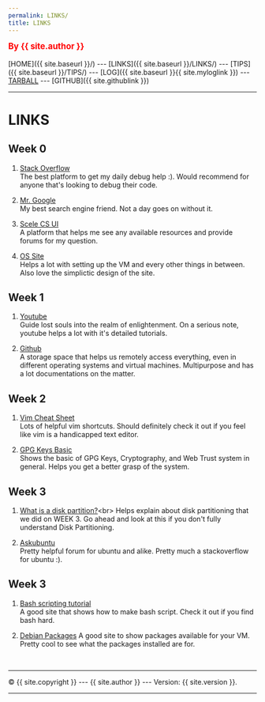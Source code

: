 ```yaml
---
permalink: LINKS/
title: LINKS
---
```


<span style="color:red; font-weight:bold; font-size:larger;">By {{ site.author }}</span>
<br><br>
[HOME]({{ site.baseurl }}/) ---
[LINKS]({{ site.baseurl }}/LINKS/) ---
[TIPS]({{ site.baseurl }}/TIPS/) ---
[LOG]({{ site.baseurl }}{{ site.myloglink }}) ---
[TARBALL](SandBox/cbkadal.tar.xz) ---
[GITHUB]({{ site.githublink }})
<br>

<hr>

# LINKS

## Week 0
1. [Stack Overflow](https://stackoverflow.com/)<br>
The best platform to get my daily debug help :). Would recommend for anyone that's looking to debug their code.

2. [Mr. Google](https://www.google.com/)<br>
My best search engine friend. Not a day goes on without it.

3. [Scele CS UI](https://scele.cs.ui.ac.id/)<br>
A platform that helps me see any available resources and provide forums for my question. 

4. [OS Site](https://osp4diss.vlsm.org/W01-01.html)<br>
Helps a lot with setting up the VM and every other things in between. Also love the simplictic design of the site.

## Week 1
1. [Youtube](https://www.youtube.com/)<br>
Guide lost souls into the realm of enlightenment. On a serious note, youtube helps a lot with it's detailed tutorials.

2. [Github](https://github.com/)<br>
A storage space that helps us remotely access everything, even in different operating systems and virtual machines. Multipurpose and has a lot documentations on the matter.

## Week 2
1. [Vim Cheat Sheet](https://monovm.com/blog/vim-cheat-sheet/)<br>
Lots of helpful vim shortcuts. Should definitely check it out if you feel like vim is a handicapped text editor.

2. [GPG Keys Basic](https://security.gatech.edu/pgpbasics)<br>
Shows the basic of GPG Keys, Cryptography, and Web Trust system in general. Helps you get a better grasp of the system.

## Week 3
1. [What is a disk partition?](https://www.techtarget.com/searchstorage/definition/partition#:~:text=A%20partition%20is%20a%20logical,were%20a%20distinct%20hard%20drive.)<br>
Helps explain about disk partitioning that we did on WEEK 3. Go ahead and look at this if you don't fully understand Disk Partitioning.

2. [Askubuntu](https://askubuntu.com/)<br>
Pretty helpful forum for ubuntu and alike. Pretty much a stackoverflow for ubuntu :).

## Week 3
1. [Bash scripting tutorial](https://linuxconfig.org/bash-scripting-tutorial)<br>
A good site that shows how to make bash script. Check it out if you find bash hard.

2. [Debian Packages](https://www.debian.org/distrib/packages)
A good site to show packages available for your VM. Pretty cool to see what the packages installed are for.

<br>
<hr>
&copy; {{ site.copyright }} --- {{ site.author }} --- Version: {{ site.version }}.
<hr>
<br>
